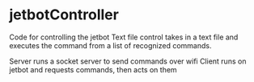 # jetbotController
Code for controlling the jetbot
Text file control takes in a text file and executes the command from a list of recognized commands.

Server runs a socket server to send commands over wifi
Client runs on jetbot and requests commands, then acts on them

